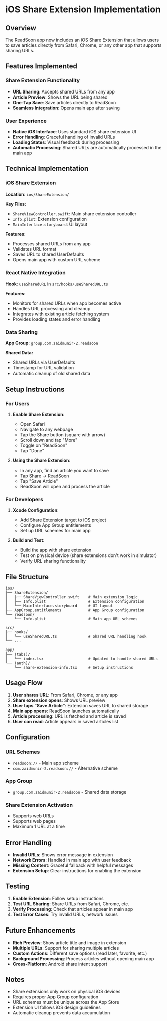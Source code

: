# iOS Share Extension Implementation

## Overview
The ReadSoon app now includes an iOS Share Extension that allows users to save articles directly from Safari, Chrome, or any other app that supports sharing URLs.

## Features Implemented

### Share Extension Functionality
- **URL Sharing**: Accepts shared URLs from any app
- **Article Preview**: Shows the URL being shared
- **One-Tap Save**: Save articles directly to ReadSoon
- **Seamless Integration**: Opens main app after saving

### User Experience
- **Native iOS Interface**: Uses standard iOS share extension UI
- **Error Handling**: Graceful handling of invalid URLs
- **Loading States**: Visual feedback during processing
- **Automatic Processing**: Shared URLs are automatically processed in the main app

## Technical Implementation

### iOS Share Extension
**Location**: `ios/ShareExtension/`

**Key Files:**
- `ShareViewController.swift`: Main share extension controller
- `Info.plist`: Extension configuration
- `MainInterface.storyboard`: UI layout

**Features:**
- Processes shared URLs from any app
- Validates URL format
- Saves URL to shared UserDefaults
- Opens main app with custom URL scheme

### React Native Integration
**Hook**: `useSharedURL` in `src/hooks/useSharedURL.ts`

**Features:**
- Monitors for shared URLs when app becomes active
- Handles URL processing and cleanup
- Integrates with existing article fetching system
- Provides loading states and error handling

### Data Sharing
**App Group**: `group.com.zaidmunir-2.readsoon`

**Shared Data:**
- Shared URLs via UserDefaults
- Timestamp for URL validation
- Automatic cleanup of old shared data

## Setup Instructions

### For Users
1. **Enable Share Extension**:
   - Open Safari
   - Navigate to any webpage
   - Tap the Share button (square with arrow)
   - Scroll down and tap "More"
   - Toggle on "ReadSoon"
   - Tap "Done"

2. **Using the Share Extension**:
   - In any app, find an article you want to save
   - Tap Share → ReadSoon
   - Tap "Save Article"
   - ReadSoon will open and process the article

### For Developers
1. **Xcode Configuration**:
   - Add Share Extension target to iOS project
   - Configure App Group entitlements
   - Set up URL schemes for main app

2. **Build and Test**:
   - Build the app with share extension
   - Test on physical device (share extensions don't work in simulator)
   - Verify URL sharing functionality

## File Structure
```
ios/
├── ShareExtension/
│   ├── ShareViewController.swift    # Main extension logic
│   ├── Info.plist                   # Extension configuration
│   └── MainInterface.storyboard     # UI layout
├── AppGroup.entitlements            # App Group configuration
└── readsoon/
    └── Info.plist                   # Main app URL schemes

src/
├── hooks/
│   └── useSharedURL.ts              # Shared URL handling hook
└── ...

app/
├── (tabs)/
│   └── index.tsx                    # Updated to handle shared URLs
└── (auth)/
    └── share-extension-info.tsx     # Setup instructions
```

## Usage Flow
1. **User shares URL**: From Safari, Chrome, or any app
2. **Share extension opens**: Shows URL preview
3. **User taps "Save Article"**: Extension saves URL to shared storage
4. **Main app opens**: ReadSoon launches automatically
5. **Article processing**: URL is fetched and article is saved
6. **User can read**: Article appears in saved articles list

## Configuration

### URL Schemes
- `readsoon://` - Main app scheme
- `com.zaidmunir-2.readsoon://` - Alternative scheme

### App Group
- `group.com.zaidmunir-2.readsoon` - Shared data storage

### Share Extension Activation
- Supports web URLs
- Supports web pages
- Maximum 1 URL at a time

## Error Handling
- **Invalid URLs**: Shows error message in extension
- **Network Errors**: Handled in main app with user feedback
- **Missing Content**: Graceful fallback with helpful messages
- **Extension Setup**: Clear instructions for enabling the extension

## Testing
1. **Enable Extension**: Follow setup instructions
2. **Test URL Sharing**: Share URLs from Safari, Chrome, etc.
3. **Verify Processing**: Check that articles appear in main app
4. **Test Error Cases**: Try invalid URLs, network issues

## Future Enhancements
- **Rich Preview**: Show article title and image in extension
- **Multiple URLs**: Support for sharing multiple articles
- **Custom Actions**: Different save options (read later, favorite, etc.)
- **Background Processing**: Process articles without opening main app
- **Cross-Platform**: Android share intent support

## Notes
- Share extensions only work on physical iOS devices
- Requires proper App Group configuration
- URL schemes must be unique across the App Store
- Extension UI follows iOS design guidelines
- Automatic cleanup prevents data accumulation 